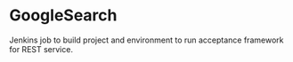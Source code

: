 # GoogleSearch
Jenkins job to build project and environment to run acceptance framework for REST service.
